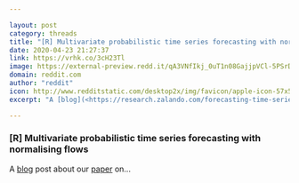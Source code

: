 ```yaml
---

layout: post
category: threads
title: "[R] Multivariate probabilistic time series forecasting with normalising flows"
date: 2020-04-23 21:27:37
link: https://vrhk.co/3cH23Tl
image: https://external-preview.redd.it/qA3VNfIkj_0uT1n08GajjpVCl-5PSrDMz9ravgG2VGk.jpg?width=952&height=498.429319372&auto=webp&crop=952:498.429319372,smart&s=9a9c794ce737bb5c6d4e3188b488ed13b9be73e4
domain: reddit.com
author: "reddit"
icon: http://www.redditstatic.com/desktop2x/img/favicon/apple-icon-57x57.png
excerpt: "A [blog](<https://research.zalando.com/forecasting-time-series-and-their-interactions/>) post about our [paper](<https://arxiv.org/abs/2002.06103>) on..."

---
```


### [R] Multivariate probabilistic time series forecasting with normalising flows

A [blog](<https://research.zalando.com/forecasting-time-series-and-their-interactions/>) post about our [paper](<https://arxiv.org/abs/2002.06103>) on...